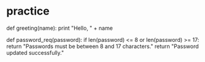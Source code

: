 # practice
def greeting(name):
  print "Hello, " + name
  
def password_req(password):
  if len(password) <= 8 or len(password) >= 17:
    return "Passwords must be between 8 and 17 characters."
  return "Password updated successfully."
